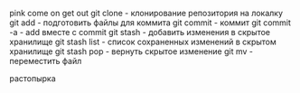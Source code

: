 pink
come on
get out
git clone - клонирование репозитория на локалку
git add - подготовить файлы для коммита
git commit - коммит
git commit -a - add вместе с commit
git stash - добавить изменения в скрытое хранилище
git stash list - список сохраненных изменений в скрытом хранилище
git stash pop - вернуть скрытое изменение
git mv - переместить файл

растопырка
